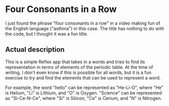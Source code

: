 # Four Consonants in a Row
I just found the phrase "four consonants in a row" in a video making fun of the English language ("asthma") in this case.
The title has nothing to do with the code, but I thought it was a fun title.

## Actual description
This is a simple Reflex app that takes in a words and tries to find its representation in terms of elements of the periodic table. At the time of writing, I don't even know if this is possible for all words, but it is a fun exercise to try and find the elements that can be used to represent a word.

For example, the word "hello" can be represented as "He-Li-O", where "He" is Helium, "Li" is Lithium, and "O" is Oxygen. "Science" can be represented as "Si-Ce-N-Ce", where "Si" is Silicon, "Ce" is Cerium, and "N" is Nitrogen.